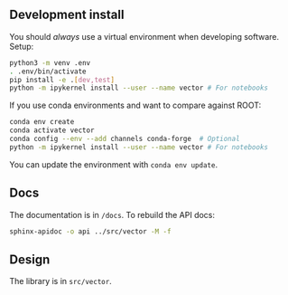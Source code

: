 ## Development install

You should _always_ use a virtual environment when developing software. Setup:

```bash
python3 -m venv .env
. .env/bin/activate
pip install -e .[dev,test]
python -m ipykernel install --user --name vector # For notebooks
```

If you use conda environments and want to compare against ROOT:

```bash
conda env create
conda activate vector
conda config --env --add channels conda-forge  # Optional
python -m ipykernel install --user --name vector # For notebooks
```

You can update the environment with `conda env update`.

## Docs

The documentation is in `/docs`. To rebuild the API docs:

```bash
sphinx-apidoc -o api ../src/vector -M -f
```

## Design

The library is in `src/vector`.
